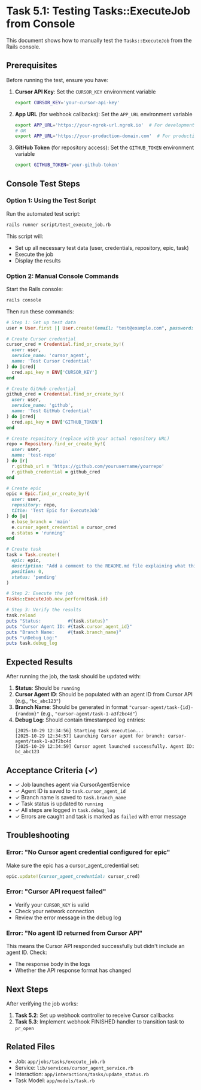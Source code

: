 # Task 5.1: Testing Tasks::ExecuteJob from Console

This document shows how to manually test the `Tasks::ExecuteJob` from the Rails console.

## Prerequisites

Before running the test, ensure you have:

1. **Cursor API Key**: Set the `CURSOR_KEY` environment variable
   ```bash
   export CURSOR_KEY='your-cursor-api-key'
   ```

2. **App URL** (for webhook callbacks): Set the `APP_URL` environment variable
   ```bash
   export APP_URL='https://your-ngrok-url.ngrok.io'  # For development with ngrok
   # OR
   export APP_URL='https://your-production-domain.com'  # For production
   ```

3. **GitHub Token** (for repository access): Set the `GITHUB_TOKEN` environment variable
   ```bash
   export GITHUB_TOKEN='your-github-token'
   ```

## Console Test Steps

### Option 1: Using the Test Script

Run the automated test script:

```bash
rails runner script/test_execute_job.rb
```

This script will:
- Set up all necessary test data (user, credentials, repository, epic, task)
- Execute the job
- Display the results

### Option 2: Manual Console Commands

Start the Rails console:

```bash
rails console
```

Then run these commands:

```ruby
# Step 1: Set up test data
user = User.first || User.create!(email: "test@example.com", password: "password123", password_confirmation: "password123")

# Create Cursor credential
cursor_cred = Credential.find_or_create_by!(
  user: user,
  service_name: 'cursor_agent',
  name: 'Test Cursor Credential'
) do |cred|
  cred.api_key = ENV['CURSOR_KEY']
end

# Create GitHub credential
github_cred = Credential.find_or_create_by!(
  user: user,
  service_name: 'github',
  name: 'Test GitHub Credential'
) do |cred|
  cred.api_key = ENV['GITHUB_TOKEN']
end

# Create repository (replace with your actual repository URL)
repo = Repository.find_or_create_by!(
  user: user,
  name: 'test-repo'
) do |r|
  r.github_url = 'https://github.com/yourusername/yourrepo'
  r.github_credential = github_cred
end

# Create epic
epic = Epic.find_or_create_by!(
  user: user,
  repository: repo,
  title: 'Test Epic for ExecuteJob'
) do |e|
  e.base_branch = 'main'
  e.cursor_agent_credential = cursor_cred
  e.status = 'running'
end

# Create task
task = Task.create!(
  epic: epic,
  description: "Add a comment to the README.md file explaining what this repository does",
  position: 0,
  status: 'pending'
)

# Step 2: Execute the job
Tasks::ExecuteJob.new.perform(task.id)

# Step 3: Verify the results
task.reload
puts "Status:          #{task.status}"
puts "Cursor Agent ID: #{task.cursor_agent_id}"
puts "Branch Name:     #{task.branch_name}"
puts "\nDebug Log:"
puts task.debug_log
```

## Expected Results

After running the job, the task should be updated with:

1. **Status**: Should be `running`
2. **Cursor Agent ID**: Should be populated with an agent ID from Cursor API (e.g., `"bc_abc123"`)
3. **Branch Name**: Should be generated in format `"cursor-agent/task-{id}-{random}"` (e.g., `"cursor-agent/task-1-a3f2bc4d"`)
4. **Debug Log**: Should contain timestamped log entries:
   ```
   [2025-10-29 12:34:56] Starting task execution...
   [2025-10-29 12:34:57] Launching Cursor agent for branch: cursor-agent/task-1-a3f2bc4d
   [2025-10-29 12:34:59] Cursor agent launched successfully. Agent ID: bc_abc123
   ```

## Acceptance Criteria (✓)

- ✓ Job launches agent via CursorAgentService
- ✓ Agent ID is saved to `task.cursor_agent_id`
- ✓ Branch name is saved to `task.branch_name`
- ✓ Task status is updated to `running`
- ✓ All steps are logged in `task.debug_log`
- ✓ Errors are caught and task is marked as `failed` with error message

## Troubleshooting

### Error: "No Cursor agent credential configured for epic"

Make sure the epic has a cursor_agent_credential set:

```ruby
epic.update!(cursor_agent_credential: cursor_cred)
```

### Error: "Cursor API request failed"

- Verify your `CURSOR_KEY` is valid
- Check your network connection
- Review the error message in the debug log

### Error: "No agent ID returned from Cursor API"

This means the Cursor API responded successfully but didn't include an agent ID. Check:
- The response body in the logs
- Whether the API response format has changed

## Next Steps

After verifying the job works:

1. **Task 5.2**: Set up webhook controller to receive Cursor callbacks
2. **Task 5.3**: Implement webhook FINISHED handler to transition task to `pr_open`

## Related Files

- Job: `app/jobs/tasks/execute_job.rb`
- Service: `lib/services/cursor_agent_service.rb`
- Interaction: `app/interactions/tasks/update_status.rb`
- Task Model: `app/models/task.rb`
